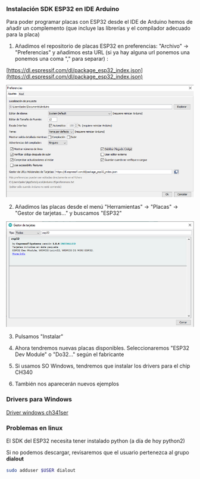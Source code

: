 ### Instalación SDK ESP32 en IDE Arduino

Para poder programar placas con ESP32 desde el IDE de Arduino hemos de añadir un complemento (que incluye las librerías y el compilador adecuado para la placa)

1. Añadimos el repositorio de placas ESP32 en preferencias: "Archivo" -> "Preferencias" y añadimos esta URL (si ya hay alguna url ponemos una ponemos una coma "," para separar) :

[https://dl.espressif.com/dl/package_esp32_index.json](https://dl.espressif.com/dl/package_esp32_index.json)

![](./images/3.png)

2. Añadimos las placas desde el menú "Herramientas" -> "Placas" -> "Gestor de tarjetas..." y buscamos "ESP32"

![](./images/4.png)

3. Pulsamos "Instalar"

4. Ahora tendremos nuevas placas disponibles. Seleccionaremos "ESP32 Dev Module" o "Do32..." según el fabricante

5. Si usamos SO Windows, tendremos que instalar los drivers para el chip CH340

6. También nos aparecerán nuevos ejemplos

### Drivers para Windows

[Driver windows ch341ser](./ch341ser_win.zip)

### Problemas en linux


El SDK del ESP32 necesita tener instalado python (a día de hoy python2)

Si no podemos descargar, revisaremos que el usuario pertenezca al grupo **dialout**

```sh
sudo adduser $USER dialout
``` 


